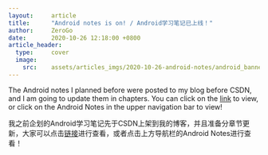 ```yaml
---
layout:     article
title:      "Android notes is on! / Android学习笔记已上线！"
author:     ZeroGo
date:       2020-10-26 12:18:00 +0800
article_header:
  type:     cover
  image:
    src:    assets/articles_imgs/2020-10-26-android-notes/android_banner.webp
---
```

The Android notes I planned before were posted to my blog before CSDN, and I am going to update them in chapters. You can click on the [link](https://www.z7workbench.xin/android/home) to view, or click on the Android Notes in the upper navigation bar to view!

我之前企划的Android学习笔记先于CSDN上架到我的博客，并且准备分章节更新，大家可以点击[链接](https://www.z7workbench.xin/android/home)进行查看，或者点击上方导航栏的Android Notes进行查看！